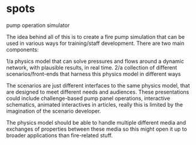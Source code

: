 # spots
pump operation simulator

The idea behind all of this is to create a fire pump simulation that can be used in various ways for training/staff development.
There are two main components:

1/a physics model that can solve pressures and flows around a dynamic network, with plausible results, in real time.
2/a collection of different scenarios/front-ends that harness this physics model in different ways

The scenarios are just different interfaces to the same physics model, that are designed to meet different needs and audiences.
These presentations could include challenge-based pump panel operations, interactive schematics, animated interactives in articles, really this is limited by the imagination of the scenario developer.

The physics model should be able to handle multiple different media and exchanges of properties between these media so this might open it up to broader applications than fire-related stuff.
